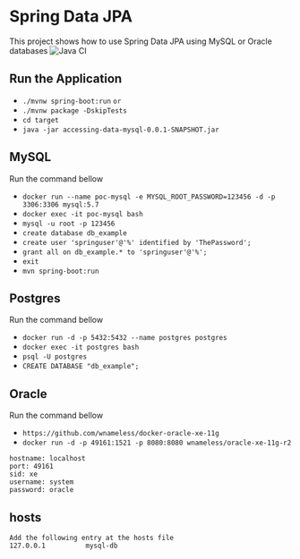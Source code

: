 # Spring Data JPA
This project shows how to use Spring Data JPA using MySQL or Oracle databases
![Java CI](https://github.com/norberto-enomoto/enomoto-springdatajpa/workflows/Java%20CI/badge.svg)

## Run the Application
* `./mvnw spring-boot:run`
`or`
* `./mvnw package -DskipTests`
* `cd target`
* `java -jar accessing-data-mysql-0.0.1-SNAPSHOT.jar`

## MySQL 

Run the command bellow 

* `docker run --name poc-mysql -e MYSQL_ROOT_PASSWORD=123456 -d -p 3306:3306 mysql:5.7`
* `docker exec -it poc-mysql bash`
* `mysql -u root -p 123456`
* `create database db_example`
* `create user 'springuser'@'%' identified by 'ThePassword';`
* `grant all on db_example.* to 'springuser'@'%';`
* `exit`
* `mvn spring-boot:run`

## Postgres

Run the command bellow

* `docker run -d -p 5432:5432 --name postgres postgres`
* `docker exec -it postgres bash`
* `psql -U postgres`
* `CREATE DATABASE "db_example";`

## Oracle

Run the command bellow

* `https://github.com/wnameless/docker-oracle-xe-11g`
* `docker run -d -p 49161:1521 -p 8080:8080 wnameless/oracle-xe-11g-r2`

```
hostname: localhost
port: 49161
sid: xe
username: system
password: oracle
```

## hosts

```
Add the following entry at the hosts file
127.0.0.1          mysql-db
```


